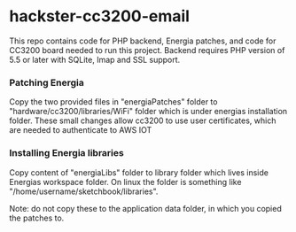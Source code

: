 # hackster-cc3200-email
This repo contains code for PHP backend, Energia patches, and code for CC3200 board needed to run this project. Backend requires PHP version of 5.5 or later with SQLite, Imap and SSL support.

### Patching Energia
Copy the two provided files in "energiaPatches" folder to "hardware/cc3200/libraries/WiFi" folder which is under energias installation folder. These small changes allow cc3200 to use user certificates, which are needed to authenticate to AWS IOT

### Installing Energia libraries
Copy content of "energiaLibs" folder to library folder which lives inside Energias workspace folder. On linux the folder is something like "/home/username/sketchbook/libraries".  

Note: do not copy these to the application data folder, in which you copied the patches to.

